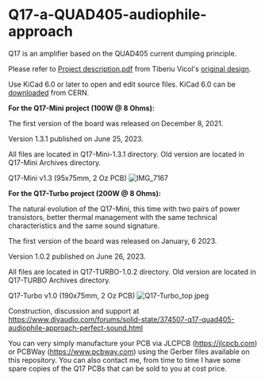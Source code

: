 # Q17-a-QUAD405-audiophile-approach
Q17 is an amplifier based on the QUAD405 current dumping principle.

Please refer to <a href="https://github.com/tvicol/Q17-a-QUAD405-audiophile-approach/blob/main/Project%20description.pdf">Project description.pdf</a> from Tiberiu Vicol's <a href="https://github.com/tvicol/Q17-a-QUAD405-audiophile-approach">original design</a>.

Use KiCad 6.0 or later to open and edit source files. KiCad 6.0 can be <a href="https://www.kicad.org/download/">downloaded</a> from CERN.


<b>For the Q17-Mini project (100W @ 8 Ohms):</b>

The first version of the board was released on December 8, 2021.

Version 1.3.1 published on June 25, 2023.

All files are located in Q17-Mini-1.3.1 directory. Old version are located in Q17-Mini Archives directory.

Q17-Mini v1.3 (95x75mm, 2 Oz PCB)
![IMG_7167](https://user-images.githubusercontent.com/12907102/188893876-657b84e3-38b6-482c-af0a-7cd518a24296.jpeg)


<b>For the Q17-Turbo project (200W @ 8 Ohms):</b>

The natural evolution of the Q17-Mini, this time with two pairs of power transistors, better thermal management with the same technical characteristics and the same sound signature.

The first version of the board was released on January, 6 2023.

Version 1.0.2 published on June 26, 2023.

All files are located in Q17-TURBO-1.0.2 directory. Old version are located in Q17-TURBO Archives directory.

Q17-Turbo v1.0 (190x75mm, 2 Oz PCB)
![Q17-Turbo_top jpeg](https://user-images.githubusercontent.com/12907102/219691376-98559b45-01dd-4c86-838a-67529dabff89.jpeg)


Construction, discussion and support at https://www.diyaudio.com/forums/solid-state/374507-q17-quad405-audiophile-approach-perfect-sound.html

You can very simply manufacture your PCB via JLCPCB (https://jlcpcb.com) or PCBWay (https://www.pcbway.com) using the Gerber files available on this repository. You can also contact me, from time to time I have some spare copies of the Q17 PCBs that can be sold to you at cost price.

